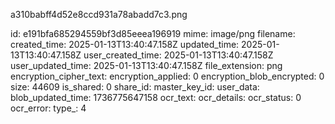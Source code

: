 a310babff4d52e8ccd931a78abadd7c3.png

id: e191bfa685294559bf3d85eeea196919
mime: image/png
filename: 
created_time: 2025-01-13T13:40:47.158Z
updated_time: 2025-01-13T13:40:47.158Z
user_created_time: 2025-01-13T13:40:47.158Z
user_updated_time: 2025-01-13T13:40:47.158Z
file_extension: png
encryption_cipher_text: 
encryption_applied: 0
encryption_blob_encrypted: 0
size: 44609
is_shared: 0
share_id: 
master_key_id: 
user_data: 
blob_updated_time: 1736775647158
ocr_text: 
ocr_details: 
ocr_status: 0
ocr_error: 
type_: 4